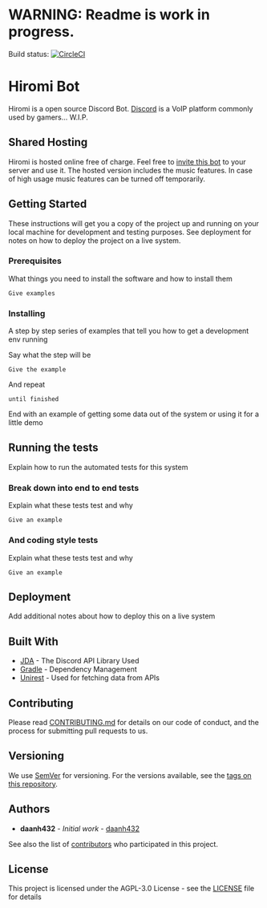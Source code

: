 # WARNING: Readme is work in progress.
Build status: [![CircleCI](https://circleci.com/gh/daanh432/HiromiBot/tree/master.svg?style=svg)](https://circleci.com/gh/daanh432/HiromiBot/tree/master)

# Hiromi Bot

Hiromi is a open source Discord Bot. [Discord](https://discordapp.com/) is a VoIP platform commonly used by gamers... W.I.P.

## Shared Hosting

Hiromi is hosted online free of charge. Feel free to [invite this bot](https://discordapp.com/api/oauth2/authorize?client_id=629044583258390538&permissions=1564470519&scope=bot) to your server and use it. The hosted version includes the music features. In case of high usage music features can be turned off temporarily.

## Getting Started

These instructions will get you a copy of the project up and running on your local machine for development and testing purposes. See deployment for notes on how to deploy the project on a live system.

### Prerequisites

What things you need to install the software and how to install them

```
Give examples
```

### Installing

A step by step series of examples that tell you how to get a development env running

Say what the step will be

```
Give the example
```

And repeat

```
until finished
```

End with an example of getting some data out of the system or using it for a little demo

## Running the tests

Explain how to run the automated tests for this system

### Break down into end to end tests

Explain what these tests test and why

```
Give an example
```

### And coding style tests

Explain what these tests test and why

```
Give an example
```

## Deployment

Add additional notes about how to deploy this on a live system

## Built With

* [JDA](https://github.com/DV8FromTheWorld/JDA) - The Discord API Library Used
* [Gradle](https://gradle.org/) - Dependency Management
* [Unirest](https://github.com/Kong/unirest-java) - Used for fetching data from APIs

## Contributing

Please read [CONTRIBUTING.md](https://gist.github.com/daanh432/b24679402957c63ec426) for details on our code of conduct, and the process for submitting pull requests to us.

## Versioning

We use [SemVer](http://semver.org/) for versioning. For the versions available, see the [tags on this repository](https://github.com/daanh432/HiromiBot/tags). 

## Authors

* **daanh432** - *Initial work* - [daanh432](https://github.com/daanh432)

See also the list of [contributors](https://github.com/daanh432/HiromiBot/contributors) who participated in this project.

## License

This project is licensed under the AGPL-3.0 License - see the [LICENSE](LICENSE) file for details

